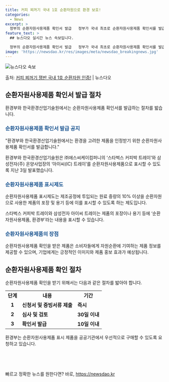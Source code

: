 ```yaml
---
title: 커피 찌꺼기 국내 1호 순환자원으로 환경 보호!
categories:
  - News
excerpt: >
  정부의 순환자원사용제품 확인서 발급   정부가 국내 최초로 순환자원사용제품 확인서를 발급합니다. 환경부와 한…
feature_text: >
  ## 뉴스다오 실시간 뉴스 속보입니다.

  정부의 순환자원사용제품 확인서 발급   정부가 국내 최초로 순환자원사용제품 확인서를 발급합니다. 환경부와 한…
image: 'https://newsdao.kr/res/images/meta/newsdao_breakingnews.jpg'
---
```


![뉴스다오 속보](https://newsdao.kr/res/images/meta/newsdao_breakingnews.jpg)

<p>출처: <a href="https://newsdao.kr/4033" rel="dofollow">커피 찌꺼기 쟁반 국내 1호 순환자원 인증!</a> | 뉴스다오</p>

<h2 data-ke-size="size26">순환자원사용제품 확인서 발급 절차</h2>
환경부와 한국환경산업기술원에서는 순환자원사용제품 확인서를 발급하는 절차를 밟습니다.

<h3><b><span style="color: #1a5490;">순환자원사용제품 확인서 발급 공지</span></b></h3>
"환경부와 한국환경산업기술원에서는 환경을 고려한 제품을 인정받기 위한 순환자원사용제품 확인서를 발급합니다."

환경부와 한국환경산업기술원은 ㈜에스씨케이컴퍼니의 ‘스타벅스 커피박 트레이’와 삼성전자(주) 온양사업장의 ‘아이씨(IC) 트레이’를 순환자원사용제품으로 표시할 수 있도록 지난 3일 발표했습니다.

<h3><b><span style="color: #1a5490;">순환자원사용제품 표시제도</span></b></h3>
순환자원사용제품 표시제도는 제조공정에 투입되는 원료 중량의 10% 이상을 순환자원으로 사용한 제품의 포장 및 용기 등에 이를 표시할 수 있도록 하는 제도입니다.

스타벅스 커피박 트레이와 삼성전자 아이씨 트레이는 제품의 포장이나 용기 등에 ‘순환자원사용제품, 환경부’라는 내용을 표시할 수 있습니다.

<h3><b><span style="color: #1a5490;">순환자원사용제품의 장점</span></b></h3>
순환자원사용제품 확인을 받은 제품은 소비자들에게 자원순환에 기여하는 제품 정보를 제공할 수 있으며, 기업에게는 긍정적인 이미지와 제품 홍보 효과가 예상됩니다.

<h2 data-ke-size="size26">순환자원사용제품 확인 절차</h2>
순환자원사용제품 확인을 받기 위해서는 다음과 같은 절차를 밟아야 합니다.

<table>
	<tr>
		<td style="text-align: center; height: 17px;"><b>단계</b></td>
		<td style="text-align: center; height: 17px;"><b>내용</b></td>
		<td style="text-align: center; height: 17px;"><b>기간</b></td>
	</tr>
	<tr>
		<td style="text-align: center; height: 17px;"><b>1</td>
		<td><b>신청서 및 증빙서류 제출</b></td>
		<td><b>즉시</b></td>
	</tr>
	<tr>
		<td style="text-align: center; height: 17px;"><b>2</td>
		<td><b>심사 및 검토</b></td>
		<td><b>30일 이내</b></td>
	</tr>
	<tr>
		<td style="text-align: center; height: 17px;"><b>3</td>
		<td><b>확인서 발급</b></td>
		<td><b>10일 이내</b></td>
	</tr>
</table>

환경부는 순환자원사용제품 표시 제품을 공공기관에서 우선적으로 구매할 수 있도록 요청하고 있습니다.
<p data-ke-size="size16">&nbsp;</p>
<p data-ke-size="size16">&nbsp;</p> 

빠르고 정확한 뉴스를 원한다면? 바로, <a href="https://newsdao.kr" rel="dofollow">https://newsdao.kr</a>



